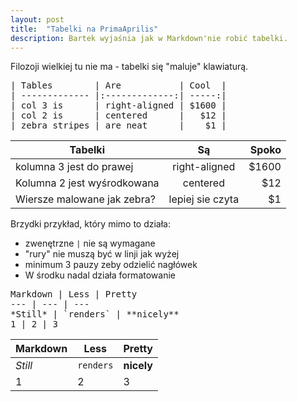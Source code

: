 ```yaml
---
layout: post
title:  "Tabelki na PrimaAprilis"
description: Bartek wyjaśnia jak w Markdown'nie robić tabelki.
---
```


Filozoji wielkiej tu nie ma - tabelki się "maluje" klawiaturą.

<pre>
| Tables        | Are           | Cool  |
| ------------- |:-------------:| -----:|
| col 3 is      | right-aligned | $1600 |
| col 2 is      | centered      |   $12 |
| zebra stripes | are neat      |    $1 |
</pre>


| Tabelki                     | Są               | Spoko |
| ----------------------------|:----------------:| -----:|
| kolumna 3 jest do prawej    | right-aligned    | $1600 |
| Kolumna 2 jest wyśrodkowana | centered         |   $12 |
| Wiersze malowane jak zebra? | lepiej sie czyta |    $1 |


Brzydki przykład, który mimo to działa:
- zwenętrzne `|` nie są wymagane
- "rury" nie muszą być w linji jak wyżej
- minimum 3 pauzy zeby odzielić nagłówek
- W środku nadal działa formatowanie

<pre>
Markdown | Less | Pretty
--- | --- | ---
*Still* | `renders` | **nicely**
1 | 2 | 3
</pre>

Markdown | Less | Pretty
--- | --- | ---
*Still* | `renders` | **nicely**
1 | 2 | 3

